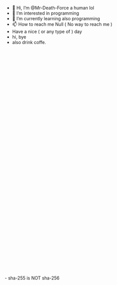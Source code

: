 - 👋 Hi, I’m @Mr-Death-Force a human lol
- 👀 I’m interested in programming
- 🌱 I’m currently learning also programming
- 📫 How to reach me Null ( No way to reach me )
- Have a nice ( or any type of ) day
- hi, bye
- also drink coffe.
<br>
<br>
<br>
<br>
<br>
<br>
<br>
<br>
<br>
<br>
<br>
<br>
<br>
<br>
<br>
<br>
<br>
<br>
<br>
<br>
<br>
<br>
<br>
<br>
<br>
<br>
<br>
<br>
<br>
<br>
<br>
<br>
<br>
<br>
<br>
<br>
<br>
<br>
<br>
<br>
<br>
<br>
- sha-255 is NOT sha-256

